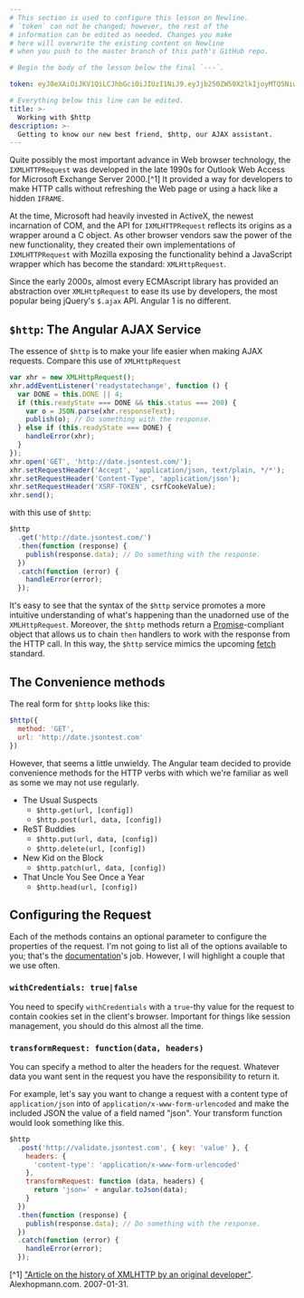 ```yaml
---
# This section is used to configure this lesson on Newline.
# `token` can not be changed; however, the rest of the
# information can be edited as needed. Changes you make
# here will overwrite the existing content on Newline
# when you push to the master branch of this path's GitHub repo.

# Begin the body of the lesson below the final `---`.

token: eyJ0eXAiOiJKV1QiLCJhbGciOiJIUzI1NiJ9.eyJjb250ZW50X2lkIjoyMTQ5NiwiY29udGVudF90eXBlIjoiTGVzc29uIn0.KWe3spM0GNGRFLpkJiLl8xplBTshYURp1WBxuJFG50Q

# Everything below this line can be edited.
title: >-
  Working with $http
description: >-
  Getting to know our new best friend, $http, our AJAX assistant.
---
```

Quite possibly the most important advance in Web browser technology, the
`IXMLHTTPRequest` was developed in the late 1990s for Outlook Web Access
for Microsoft Exchange Server 2000.[^1] It provided a way for developers
to make HTTP calls without refreshing the Web page or using a hack like
a hidden `IFRAME`.

At the time, Microsoft had heavily invested in ActiveX, the newest
incarnation of COM, and the API for `IXMLHTTPRequest` reflects its origins
as a wrapper around a C object. As other browser vendors saw the power of
the new functionality, they created their own implementations of
`IXMLHTTPRequest` with Mozilla exposing the functionality behind a
JavaScript wrapper which has become the standard: `XMLHttpRequest`.

Since the early 2000s, almost every ECMAscript library has provided an
abstraction over `XMLHttpRequest` to ease its use by developers, the most
popular being jQuery's `$.ajax` API. Angular 1 is no different.

## `$http`: The Angular AJAX Service

The essence of `$http` is to make your life easier when making AJAX
requests. Compare this use of `XMLHttpRequest`

```javascript
var xhr = new XMLHttpRequest();
xhr.addEventListener('readystatechange', function () {
  var DONE = this.DONE || 4;
  if (this.readyState === DONE && this.status === 200) {
    var o = JSON.parse(xhr.responseText);
    publish(o); // Do something with the response.
  } else if (this.readyState === DONE) {
    handleError(xhr);
  }
});
xhr.open('GET', 'http://date.jsontest.com/');
xhr.setRequestHeader('Accept', 'application/json, text/plain, */*');
xhr.setRequestHeader('Content-Type', 'application/json');
xhr.setRequestHeader('XSRF-TOKEN', csrfCookeValue);
xhr.send();
```

with this use of `$http`:

```javascript
$http
  .get('http://date.jsontest.com/')
  .then(function (response) {
    publish(response.data); // Do something with the response.
  })
  .catch(function (error) {
    handleError(error);
  });
```

It's easy to see that the syntax of the `$http` service promotes a
more intuitive understanding of what's happening than the unadorned
use of the `XMLHttpRequest`. Moreover, the `$http` methods return
a [Promise](http://promisesaplus.com/)-compliant object that allows
us to chain `then` handlers to work with the response from the HTTP
call. In this way, the `$http` service mimics the upcoming
[fetch](https://fetch.spec.whatwg.org) standard.

## The Convenience methods

The real form for `$http` looks like this:

```javascript
$http({
  method: 'GET',
  url: 'http://date.jsontest.com'
})
```

However, that seems a little unwieldy. The Angular team decided to
provide convenience methods for the HTTP verbs with which we're
familiar as well as some we may not use regularly.

* The Usual Suspects
  * `$http.get(url, [config])`
  * `$http.post(url, data, [config])`
* ReST Buddies
  * `$http.put(url, data, [config])`
  * `$http.delete(url, [config])`
* New Kid on the Block
  * `$http.patch(url, data, [config])`
* That Uncle You See Once a Year
  * `$http.head(url, [config])`

## Configuring the Request

Each of the methods contains an optional parameter to configure the
properties of the request. I'm not going to list all of the options
available to you; that's the
[documentation](https://docs.angularjs.org/api/ng/service/$http#usage)'s
job. However, I will highlight a couple that we use often.

### `withCredentials: true|false`

You need to specify `withCredentials` with a `true`-thy value for the
request to contain cookies set in the client's browser. Important for
things like session management, you should do this almost all the time.

### `transformRequest: function(data, headers)`

You can specify a method to alter the headers for the request. Whatever
data you want sent in the request you have the responsibility to return
it.

For example, let's say you want to change a request with a content type
of `application/json` into of `application/x-www-form-urlencoded` and
make the included JSON the value of a field named "json". Your transform
function would look something like this.

```javascript
$http
  .post('http://validate.jsontest.com', { key: 'value' }, {
    headers: {
      'content-type': 'application/x-www-form-urlencoded'
    },
    transformRequest: function (data, headers) {
      return 'json=' + angular.toJson(data);
    }
  })
  .then(function (response) {
    publish(response.data); // Do something with the response.
  })
  .catch(function (error) {
    handleError(error);
  });
```


[^1] ["Article on the history of XMLHTTP by an original developer"](http://www.alexhopmann.com/xmlhttp.htm). Alexhopmann.com. 2007-01-31.